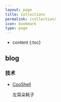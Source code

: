 ```yaml
---
layout: page
title: Collections
permalink: /collection/
icon: bookmark
type: page
---
```


* content
{:toc}

## blog

### 技术

* [CooShell](https://coolshell.cn/)

    左耳朵耗子